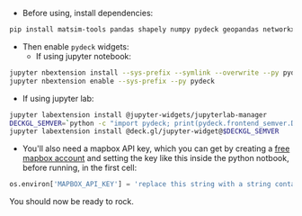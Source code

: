 + Before using, install dependencies: 

``` sh
pip install matsim-tools pandas shapely numpy pydeck geopandas networkx momepy matplotlib jupyter jupyterlab
```

+ Then enable `pydeck` widgets:
   + If using jupyter notebook:

``` sh
jupyter nbextension install --sys-prefix --symlink --overwrite --py pydeck
jupyter nbextension enable --sys-prefix --py pydeck
```

   + If using jupyter lab:

``` sh
jupyter labextension install @jupyter-widgets/jupyterlab-manager
DECKGL_SEMVER=`python -c "import pydeck; print(pydeck.frontend_semver.DECKGL_SEMVER)"`
jupyter labextension install @deck.gl/jupyter-widget@$DECKGL_SEMVER
```

+ You'll also need a mapbox API key, which you can get by creating a [free mapbox account](https://www.mapbox.com/) and setting the key like this inside the python notbook, before running, in the first cell:

``` python
os.environ['MAPBOX_API_KEY'] = 'replace this string with a string containing your key'
```

You should now be ready to rock.
